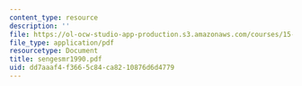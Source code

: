 ```yaml
---
content_type: resource
description: ''
file: https://ol-ocw-studio-app-production.s3.amazonaws.com/courses/15-974-leadership-lab-spring-2003/dd7aaaf4f3665c84ca8210876d6d4779_sengesmr1990.pdf
file_type: application/pdf
resourcetype: Document
title: sengesmr1990.pdf
uid: dd7aaaf4-f366-5c84-ca82-10876d6d4779
---
```

